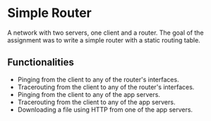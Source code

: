 # Simple Router
A network with two servers, one client and a router. The goal of the assignment was to write a simple router with a static routing table.
## Functionalities
* Pinging from the client to any of the router's interfaces.
* Tracerouting from the client to any of the router's interfaces.
* Pinging from the client to any of the app servers.
* Tracerouting from the client to any of the app servers.
* Downloading a file using HTTP from one of the app servers.
